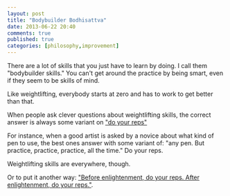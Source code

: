 ```yaml
---
layout: post
title: "Bodybuilder Bodhisattva"
date: 2013-06-22 20:40
comments: true
published: true
categories: [philosophy,improvement]
---
```

There are a lot of skills that you just have to learn by doing.  I call them "bodybuilder skills."  You can't get around the practice by being smart, even if they seem to be skills of mind.

Like weightlifting, everybody starts at zero and has to work to get better than that.

When people ask clever questions about weightlifting skills, the correct answer is always some variant on <a href="http://www.dummies.com/how-to/content/weight-training-how-many-reps-and-sets-to-do.html">"do your reps"</a>

For instance, when a good artist is asked by a novice about what kind of pen to use, the best ones answer with some variant of:  "any pen.  But practice, practice, practice, all the time."  Do your reps.

Weightlifting skills are everywhere, though.

Or to put it another way: <a href="http://japanese.stackexchange.com/questions/9668/before-enlightenment-chop-wood-carry-water-after-enlightenment-chop-wood-carr">"Before enlightenment, do your reps.  After enlightenment, do your reps."</a>.

